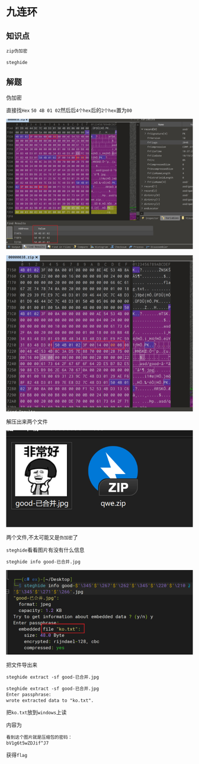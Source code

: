 # 九连环

## 知识点

`zip伪加密`

`steghide`

## 解题

伪加密

直接找`Hex` `50 4B 01 02`然后后`4个hex`后的`2个hex`置为`00`

![](./img/17-1.png)

![](./img/17-2.png)

解压出来两个文件

![](./img/17-32.png)

两个文件,不太可能又是`伪加密`了

`steghide`看看图片有没有什么信息

```bash
steghide info good-已合并.jpg
```

![](./img/17-4.png)

把文件导出来

```
steghide extract -sf good-已合并.jpg
```

```
steghide extract -sf good-已合并.jpg
Enter passphrase: 
wrote extracted data to "ko.txt".
```

把`ko.txt`放到`windows`上读

内容为

```
看到这个图片就是压缩包的密码：
bV1g6t5wZDJif^J7
```

获得`flag`